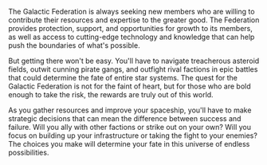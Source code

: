 The Galactic Federation is always seeking new members who are willing to contribute their resources and expertise to the greater good. The Federation provides protection, support, and opportunities for growth to its members, as well as access to cutting-edge technology and knowledge that can help push the boundaries of what's possible.

But getting there won't be easy. You'll have to navigate treacherous asteroid fields, outwit cunning pirate gangs, and outfight rival factions in epic battles that could determine the fate of entire star systems. The quest for the Galactic Federation is not for the faint of heart, but for those who are bold enough to take the risk, the rewards are truly out of this world.

As you gather resources and improve your spaceship, you'll have to make strategic decisions that can mean the difference between success and failure. Will you ally with other factions or strike out on your own? Will you focus on building up your infrastructure or taking the fight to your enemies? The choices you make will determine your fate in this universe of endless possibilities.
